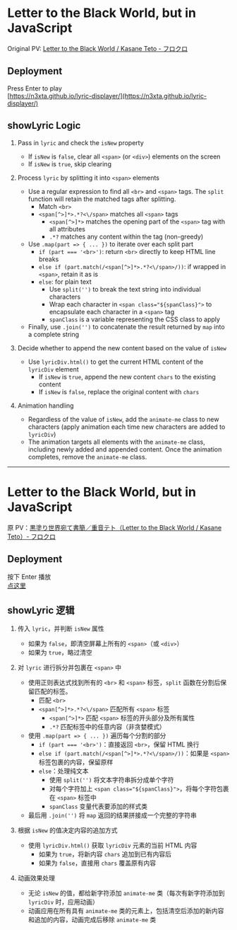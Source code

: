 # Letter to the Black World, but in JavaScript

Original PV: [Letter to the Black World / Kasane Teto - フロクロ](https://www.youtube.com/watch?v=8BekVGwSX3c)

## Deployment

Press Enter to play  
[https://n3xta.github.io/lyric-displayer/](https://n3xta.github.io/lyric-displayer/)

## showLyric Logic

1. Pass in `lyric` and check the `isNew` property
   - If `isNew` is `false`, clear all `<span>` (or `<div>`) elements on the screen
   - If `isNew` is `true`, skip clearing

2. Process `lyric` by splitting it into `<span>` elements
   - Use a regular expression to find all `<br>` and `<span>` tags. The `split` function will retain the matched tags after splitting.
     - Match `<br>`
     - `<span[^>]*>.*?<\/span>` matches all `<span>` tags
       - `<span[^>]*>` matches the opening part of the `<span>` tag with all attributes
       - `.*?` matches any content within the tag (non-greedy)
   - Use `.map(part => { ... })` to iterate over each split part
     - `if (part === '<br>')`: return `<br>` directly to keep HTML line breaks
     - `else if (part.match(/<span[^>]*>.*?<\/span>/))`: if wrapped in `<span>`, retain it as is
     - `else`: for plain text
       - Use `split('')` to break the text string into individual characters
       - Wrap each character in `<span class="${spanClass}">` to encapsulate each character in a `<span>` tag
       - `spanClass` is a variable representing the CSS class to apply
   - Finally, use `.join('')` to concatenate the result returned by `map` into a complete string

3. Decide whether to append the new content based on the value of `isNew`
   - Use `lyricDiv.html()` to get the current HTML content of the `lyricDiv` element
     - If `isNew` is `true`, append the new content `chars` to the existing content
     - If `isNew` is `false`, replace the original content with `chars`

4. Animation handling
   - Regardless of the value of `isNew`, add the `animate-me` class to new characters (apply animation each time new characters are added to `lyricDiv`)
   - The animation targets all elements with the `animate-me` class, including newly added and appended content. Once the animation completes, remove the `animate-me` class.

---

# Letter to the Black World, but in JavaScript

原 PV：[黒塗り世界宛て書簡／重音テト（Letter to the Black World / Kasane Teto）- フロクロ](https://www.youtube.com/watch?v=8BekVGwSX3c)

## Deployment

按下 Enter 播放  
[点这里](https://n3xta.github.io/lyric-displayer/)

## showLyric 逻辑

1. 传入 `lyric`，并判断 `isNew` 属性
   - 如果为 `false`，即清空屏幕上所有的 `<span>`（或 `<div>`）
   - 如果为 `true`，略过清空

2. 对 `lyric` 进行拆分并包裹在 `<span>` 中
   - 使用正则表达式找到所有的 `<br>` 和 `<span>` 标签，`split` 函数在分割后保留匹配的标签。
     - 匹配 `<br>`
     - `<span[^>]*>.*?<\/span>` 匹配所有 `<span>` 标签
       - `<span[^>]*>` 匹配 `<span>` 标签的开头部分及所有属性
       - `.*?` 匹配标签中的任意内容（非贪婪模式）
   - 使用 `.map(part => { ... })` 遍历每个分割的部分
     - `if (part === '<br>')`：直接返回 `<br>`，保留 HTML 换行
     - `else if (part.match(/<span[^>]*>.*?<\/span>/))`：如果是 `<span>` 标签包裹的内容，保留原样
     - `else`：处理纯文本
       - 使用 `split('')` 将文本字符串拆分成单个字符
       - 对每个字符加上 `<span class="${spanClass}">`，将每个字符包裹在 `<span>` 标签中
       - `spanClass` 变量代表要添加的样式类
   - 最后用 `.join('')` 将 `map` 返回的结果拼接成一个完整的字符串

3. 根据 `isNew` 的值决定内容的追加方式
   - 使用 `lyricDiv.html()` 获取 `lyricDiv` 元素的当前 HTML 内容
     - 如果为 `true`，将新内容 `chars` 追加到已有内容后
     - 如果为 `false`，直接用 `chars` 覆盖原有内容

4. 动画效果处理
   - 无论 `isNew` 的值，都给新字符添加 `animate-me` 类（每次有新字符添加到 `lyricDiv` 时，应用动画）
   - 动画应用在所有具有 `animate-me` 类的元素上，包括清空后添加的新内容和追加的内容，动画完成后移除 `animate-me` 类
